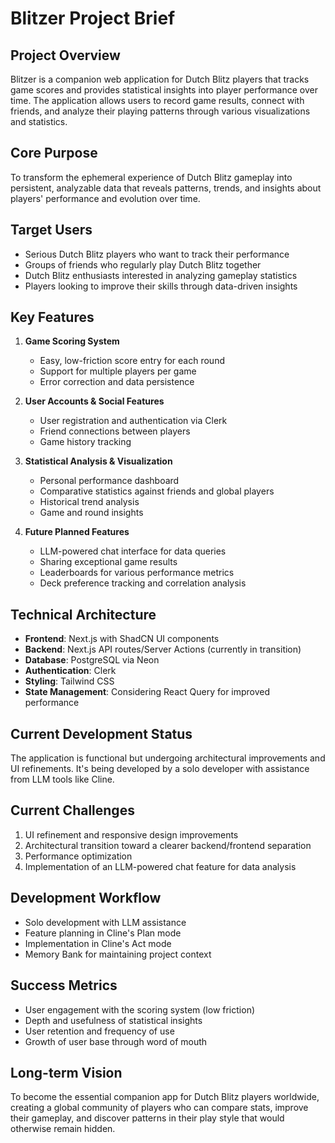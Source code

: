 # Blitzer Project Brief

## Project Overview

Blitzer is a companion web application for Dutch Blitz players that tracks game scores and provides statistical insights into player performance over time. The application allows users to record game results, connect with friends, and analyze their playing patterns through various visualizations and statistics.

## Core Purpose

To transform the ephemeral experience of Dutch Blitz gameplay into persistent, analyzable data that reveals patterns, trends, and insights about players' performance and evolution over time.

## Target Users

- Serious Dutch Blitz players who want to track their performance
- Groups of friends who regularly play Dutch Blitz together
- Dutch Blitz enthusiasts interested in analyzing gameplay statistics
- Players looking to improve their skills through data-driven insights

## Key Features

1. **Game Scoring System**

   - Easy, low-friction score entry for each round
   - Support for multiple players per game
   - Error correction and data persistence

2. **User Accounts & Social Features**

   - User registration and authentication via Clerk
   - Friend connections between players
   - Game history tracking

3. **Statistical Analysis & Visualization**

   - Personal performance dashboard
   - Comparative statistics against friends and global players
   - Historical trend analysis
   - Game and round insights

4. **Future Planned Features**
   - LLM-powered chat interface for data queries
   - Sharing exceptional game results
   - Leaderboards for various performance metrics
   - Deck preference tracking and correlation analysis

## Technical Architecture

- **Frontend**: Next.js with ShadCN UI components
- **Backend**: Next.js API routes/Server Actions (currently in transition)
- **Database**: PostgreSQL via Neon
- **Authentication**: Clerk
- **Styling**: Tailwind CSS
- **State Management**: Considering React Query for improved performance

## Current Development Status

The application is functional but undergoing architectural improvements and UI refinements. It's being developed by a solo developer with assistance from LLM tools like Cline.

## Current Challenges

1. UI refinement and responsive design improvements
2. Architectural transition toward a clearer backend/frontend separation
3. Performance optimization
4. Implementation of an LLM-powered chat feature for data analysis

## Development Workflow

- Solo development with LLM assistance
- Feature planning in Cline's Plan mode
- Implementation in Cline's Act mode
- Memory Bank for maintaining project context

## Success Metrics

- User engagement with the scoring system (low friction)
- Depth and usefulness of statistical insights
- User retention and frequency of use
- Growth of user base through word of mouth

## Long-term Vision

To become the essential companion app for Dutch Blitz players worldwide, creating a global community of players who can compare stats, improve their gameplay, and discover patterns in their play style that would otherwise remain hidden.
